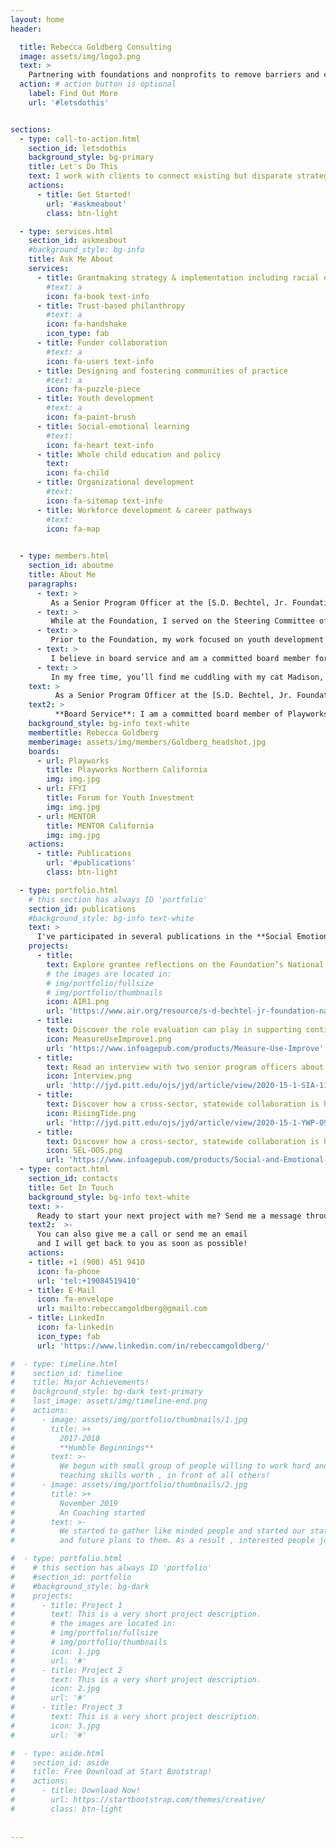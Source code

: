 ```yaml
---
layout: home
header:

  title: Rebecca Goldberg Consulting
  image: assets/img/logo3.png
  text: >
    Partnering with foundations and nonprofits to remove barriers and create equitable learning environments so that all young people thrive.
  action: # action button is optional
    label: Find Out More
    url: '#letsdothis'


sections:
  - type: call-to-action.html
    section_id: letsdothis
    background_style: bg-primary
    title: Let's Do This
    text: I work with clients to connect existing but disparate strategies, identify new opportunities, develop high impact partnerships, and advise on grantmaking and grantseeking approaches.
    actions:
      - title: Get Started!
        url: '#askmeabout'
        class: btn-light

  - type: services.html
    section_id: askmeabout
    #background_style: bg-info
    title: Ask Me About
    services:
      - title: Grantmaking strategy & implementation including racial equity grantmaking
        #text: a
        icon: fa-book text-info
      - title: Trust-based philanthropy
        #text: a
        icon: fa-handshake
        icon_type: fab
      - title: Funder collaboration
        #text: a
        icon: fa-users text-info
      - title: Designing and fostering communities of practice
        #text: a
        icon: fa-puzzle-piece
      - title: Youth development
        #text: a
        icon: fa-paint-brush
      - title: Social-emotional learning
        #text: 
        icon: fa-heart text-info
      - title: Whole child education and policy
        text: 
        icon: fa-child
      - title: Organizational development
        #text: 
        icon: fa-sitemap text-info
      - title: Workforce development & career pathways
        #text: 
        icon: fa-map
 

  - type: members.html
    section_id: aboutme
    title: About Me
    paragraphs:
      - text: >
         As a Senior Program Officer at the [S.D. Bechtel, Jr. Foundation](http://sdbjrfoundation.org/), I led a $130M [National Character Initiative](https://www.air.org/resource/s-d-bechtel-jr-foundation-national-character-initiative-retrospective) as part of the Foundation’s spend-down strategy which concluded in December 2020. The initiative focused on supporting national youth development organizations and California’s publicly-funded after-school system with quality improvement; implementing evidence-based character development and social-emotional learning practices; addressing organizational inequities by confronting structural racism, cultural appropriation, and the need for creating pathways to leadership for staff of color; organizational capacity building; and growth. Collectively, the initiative’s grantees served approximately half the school-age population in the country.
      - text: >
         While at the Foundation, I served on the Steering Committee of Grantmakers for Thriving Youth and chaired its Out-of-School Time Work Group. I also helped launched Grantmakers for Education’s Out-ofSchool-Time Impact Group. 
      - text: >
         Prior to the Foundation, my work focused on youth development and workforce development. At the California School-Age Consortium, a statewide organization that supports after-school programs with training and leadership development, I led workforce initiatives to build the pipeline and preparation for after-school staff. At a community-based organization in Los Angeles, I led career & workforce development initiatives spearheading new program development, employer engagement, and career pathways into energy/pharmaceuticals, entertainment, and teaching. In this role, I led the statewide scaling of the California Teacher Pathway from Los Angeles to 10 community college/California State University partnerships throughout the state.
      - text: >
         I believe in board service and am a committed board member for Playworks Northern California, Forum for Youth Investment, and MENTOR California.
      - text: >
         In my free time, you’ll find me cuddling with my cat Madison, playing with my son Cooper, reading thriller crime novels, cooking, going for walks, or bingeing trashy and not so trashy TV.        
    text: >
          As a Senior Program Officer at the [S.D. Bechtel, Jr. Foundation](http://sdbjrfoundation.org/), I led a $130M [National Character Initiative](https://www.air.org/resource/s-d-bechtel-jr-foundation-national-character-initiative-retrospective) as part of the Foundation’s spend-down strategy which concluded in December 2020. The initiative focused on supporting national youth development organizations and California’s publicly-funded after-school system with quality improvement; implementing evidence-based character development and social-emotional learning practices; addressing organizational inequities by confronting structural racism, cultural appropriation, and the need for creating pathways to leadership for staff of color; organizational capacity building; and growth. Collectively, the initiative’s grantees served approximately half the school-age population in the country.
    text2: >
          **Board Service**: I am a committed board member of Playworks Northern California, Forum for Youth Investment, and MENTOR California.
    background_style: bg-info text-white
    membertitle: Rebecca Goldberg
    memberimage: assets/img/members/Goldberg_headshot.jpg
    boards:
      - url: Playworks
        title: Playworks Northern California
        img: img.jpg 
      - url: FFYI
        title: Forum for Youth Investment
        img: img.jpg         
      - url: MENTOR
        title: MENTOR California
        img: img.jpg 
    actions:
      - title: Publications
        url: '#publications'
        class: btn-light

  - type: portfolio.html
    # this section has always ID 'portfolio'
    section_id: publications
    #background_style: bg-info text-white
    text: >
      I've participated in several publications in the **Social Emotional Learning** and **Character Development** fields.
    projects:
      - title:
        text: Explore grantee reflections on the Foundation’s National Character Initiative.
        # the images are located in:
        # img/portfolio/fullsize
        # img/portfolio/thumbnails
        icon: AIR1.png
        url: 'https://www.air.org/resource/s-d-bechtel-jr-foundation-national-character-initiative-retrospective'
      - title: 
        text: Discover the role evaluation can play in supporting continuous improvement in out-of-school time programs.
        icon: MeasureUseImprove1.png
        url: 'https://www.infoagepub.com/products/Measure-Use-Improve'
      - title: 
        text: Read an interview with two senior program officers about the importance of supporting the youth development workforce
        icon: Interview.png
        url: 'http://jyd.pitt.edu/ojs/jyd/article/view/2020-15-1-SIA-11'
      - title: 
        text: Discover how a cross-sector, statewide collaboration is helping prepare youth-serving staff to promote social and emotional development.
        icon: RisingTide.png
        url: 'http://jyd.pitt.edu/ojs/jyd/article/view/2020-15-1-YWP-09'
      - title: 
        text: Discover how a cross-sector, statewide collaboration is helping prepare youth-serving staff to promote social and emotional development.
        icon: SEL-OOS.png
        url: 'https://www.infoagepub.com/products/Social-and-Emotional-Learning-in-Out-Of-School-Time'      
  - type: contact.html
    section_id: contacts 
    title: Get In Touch
    background_style: bg-info text-white
    text: >-
      Ready to start your next project with me? Send me a message through this form.
    text2:  >-
      You can also give me a call or send me an email
      and I will get back to you as soon as possible!
    actions:
    - title: +1 (908) 451 9410
      icon: fa-phone
      url: 'tel:+19084519410'
    - title: E-Mail
      icon: fa-envelope
      url: mailto:rebeccamgoldberg@gmail.com
    - title: LinkedIn
      icon: fa-linkedin
      icon_type: fab
      url: 'https://www.linkedin.com/in/rebeccamgoldberg/'

#  - type: timeline.html
#    section_id: timeline
#    title: Major Achievements!
#    background_style: bg-dark text-primary
#    last_image: assets/img/timeline-end.png
#    actions:
#      - image: assets/img/portfolio/thumbnails/1.jpg
#        title: >+
#          2017-2018
#          **Humble Beginnings**
#        text: >-
#          We begun with small group of people willing to work hard and make our
#          teaching skills worth , in front of all others!
#      - image: assets/img/portfolio/thumbnails/2.jpg
#        title: >+
#          November 2019
#          An Coaching started
#        text: >-
#          We started to gather like minded people and started our stategies
#          and future plans to them. As a result , interested people joined us!

#  - type: portfolio.html
#    # this section has always ID 'portfolio'
#    #section_id: portfolio
#    #background_style: bg-dark
#    projects:
#      - title: Project 1
#        text: This is a very short project description.
#        # the images are located in:
#        # img/portfolio/fullsize
#        # img/portfolio/thumbnails
#        icon: 1.jpg
#        url: '#'
#      - title: Project 2
#        text: This is a very short project description.
#        icon: 2.jpg
#        url: '#'
#      - title: Project 3
#        text: This is a very short project description.
#        icon: 3.jpg
#        url: '#'

#  - type: aside.html
#    section_id: aside
#    title: Free Download at Start Bootstrap!
#    actions:
#      - title: Download Now!
#        url: https://startbootstrap.com/themes/creative/
#        class: btn-light
        
        
---
```


